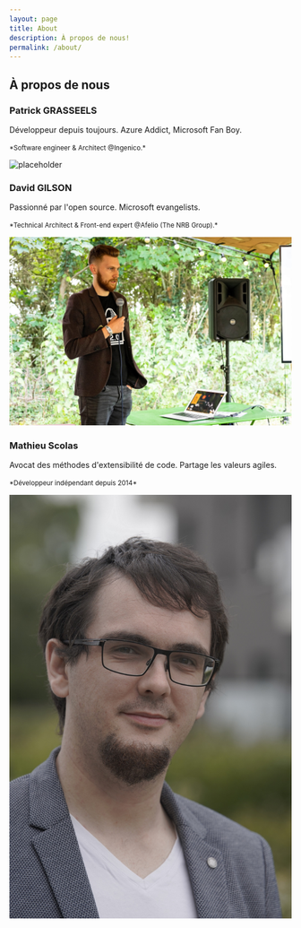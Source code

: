 ```yaml
---
layout: page
title: About
description: À propos de nous!
permalink: /about/
---
```


## À propos de nous

### Patrick GRASSEELS

Développeur depuis toujours.
Azure Addict, Microsoft Fan Boy.

<small>
*Software engineer & Architect @Ingenico.*
</small>

![placeholder](https://res.cloudinary.com/wetry/image/upload/v1567254611/wetry/about/48370796_10156575078393801_7019006602195763200_o_czvg64.jpg "Patrick GRASSEELS")

### David GILSON

Passionné par l'open source.
Microsoft evangelists.

<small>
*Technical Architect & Front-end expert @Afelio (The NRB Group).*
</small>

![placeholder](/images/gilsdav.jpg "David GILSON")

### Mathieu Scolas

Avocat des méthodes d'extensibilité de code.
Partage les valeurs agiles.

<small>
    *Développeur indépendant depuis 2014*
</small>

![placeholder](/images/CraftLabIT/ProfilSmall.jpg "Mathieu Scolas")
